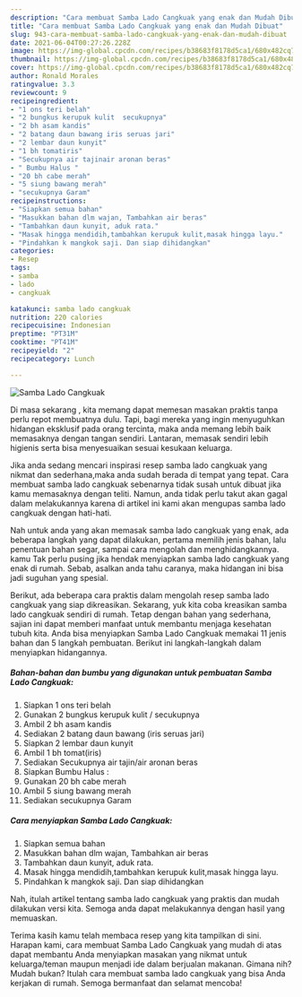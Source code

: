```yaml
---
description: "Cara membuat Samba Lado Cangkuak yang enak dan Mudah Dibuat"
title: "Cara membuat Samba Lado Cangkuak yang enak dan Mudah Dibuat"
slug: 943-cara-membuat-samba-lado-cangkuak-yang-enak-dan-mudah-dibuat
date: 2021-06-04T00:27:26.228Z
image: https://img-global.cpcdn.com/recipes/b38683f8178d5ca1/680x482cq70/samba-lado-cangkuak-foto-resep-utama.jpg
thumbnail: https://img-global.cpcdn.com/recipes/b38683f8178d5ca1/680x482cq70/samba-lado-cangkuak-foto-resep-utama.jpg
cover: https://img-global.cpcdn.com/recipes/b38683f8178d5ca1/680x482cq70/samba-lado-cangkuak-foto-resep-utama.jpg
author: Ronald Morales
ratingvalue: 3.3
reviewcount: 9
recipeingredient:
- "1 ons teri belah"
- "2 bungkus kerupuk kulit  secukupnya"
- "2 bh asam kandis"
- "2 batang daun bawang iris seruas jari"
- "2 lembar daun kunyit"
- "1 bh tomatiris"
- "Secukupnya air tajinair aronan beras"
- " Bumbu Halus "
- "20 bh cabe merah"
- "5 siung bawang merah"
- "secukupnya Garam"
recipeinstructions:
- "Siapkan semua bahan"
- "Masukkan bahan dlm wajan, Tambahkan air beras"
- "Tambahkan daun kunyit, aduk rata."
- "Masak hingga mendidih,tambahkan kerupuk kulit,masak hingga layu."
- "Pindahkan k mangkok saji. Dan siap dihidangkan"
categories:
- Resep
tags:
- samba
- lado
- cangkuak

katakunci: samba lado cangkuak 
nutrition: 220 calories
recipecuisine: Indonesian
preptime: "PT31M"
cooktime: "PT41M"
recipeyield: "2"
recipecategory: Lunch

---
```



![Samba Lado Cangkuak](https://img-global.cpcdn.com/recipes/b38683f8178d5ca1/680x482cq70/samba-lado-cangkuak-foto-resep-utama.jpg)

Di masa  sekarang , kita memang dapat memesan masakan praktis tanpa perlu repot membuatnya dulu. Tapi, bagi mereka yang ingin menyuguhkan hidangan eksklusif pada orang tercinta, maka anda memang lebih baik memasaknya dengan tangan sendiri. Lantaran, memasak sendiri lebih higienis serta bisa menyesuaikan sesuai kesukaan keluarga.

Jika anda sedang mencari inspirasi resep samba lado cangkuak yang nikmat dan sederhana,maka anda sudah berada di tempat yang tepat. Cara membuat samba lado cangkuak  sebenarnya tidak susah untuk dibuat jika kamu memasaknya dengan teliti. Namun, anda tidak perlu takut akan gagal dalam melakukannya 
karena di artikel ini kami akan mengupas samba lado cangkuak dengan hati-hati.  



Nah untuk anda yang akan memasak samba lado cangkuak yang enak, ada beberapa langkah yang dapat dilakukan, pertama memilih jenis bahan, lalu penentuan bahan segar, sampai cara mengolah dan menghidangkannya. kamu Tak perlu pusing jika hendak menyiapkan samba lado cangkuak yang enak di rumah. Sebab, asalkan anda  tahu caranya, maka hidangan ini bisa jadi suguhan yang spesial.

Berikut, ada beberapa cara praktis  dalam mengolah resep samba lado cangkuak yang siap dikreasikan. Sekarang, yuk kita coba kreasikan samba lado cangkuak sendiri di rumah. Tetap dengan bahan yang sederhana, sajian ini dapat memberi manfaat untuk membantu menjaga kesehatan tubuh kita. Anda bisa menyiapkan Samba Lado Cangkuak memakai 11 jenis bahan dan 5 langkah pembuatan. Berikut ini langkah-langkah dalam menyiapkan hidangannya.

<!--inarticleads1-->

##### Bahan-bahan dan bumbu yang digunakan untuk pembuatan Samba Lado Cangkuak:

1. Siapkan 1 ons teri belah
1. Gunakan 2 bungkus kerupuk kulit / secukupnya
1. Ambil 2 bh asam kandis
1. Sediakan 2 batang daun bawang (iris seruas jari)
1. Siapkan 2 lembar daun kunyit
1. Ambil 1 bh tomat(iris)
1. Sediakan Secukupnya air tajin/air aronan beras
1. Siapkan  Bumbu Halus :
1. Gunakan 20 bh cabe merah
1. Ambil 5 siung bawang merah
1. Sediakan secukupnya Garam




<!--inarticleads2-->

##### Cara menyiapkan Samba Lado Cangkuak:

1. Siapkan semua bahan
1. Masukkan bahan dlm wajan, Tambahkan air beras
1. Tambahkan daun kunyit, aduk rata.
1. Masak hingga mendidih,tambahkan kerupuk kulit,masak hingga layu.
1. Pindahkan k mangkok saji. Dan siap dihidangkan




Nah, itulah artikel tentang  samba lado cangkuak  yang praktis dan mudah dilakukan versi kita. Semoga anda dapat melakukannya dengan hasil yang memuaskan. 

Terima kasih kamu telah membaca resep yang kita tampilkan di sini. Harapan kami, cara membuat  Samba Lado Cangkuak yang mudah di atas dapat membantu Anda menyiapkan masakan yang nikmat untuk keluarga/teman maupun menjadi ide dalam berjualan makanan. Gimana nih? Mudah bukan? Itulah cara membuat samba lado cangkuak yang bisa Anda kerjakan di rumah. Semoga bermanfaat dan selamat mencoba!

